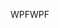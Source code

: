 <span data-ttu-id="f34ef-101">WPF</span><span class="sxs-lookup"><span data-stu-id="f34ef-101">WPF</span></span>
